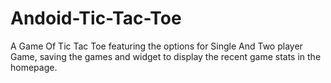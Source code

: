 # Andoid-Tic-Tac-Toe
A Game Of Tic Tac Toe featuring the options for Single And Two player Game, saving the games and widget to display the recent game stats in the homepage.

